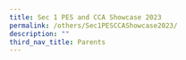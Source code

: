 ```yaml
---
title: Sec 1 PES and CCA Showcase 2023
permalink: /others/Sec1PESCCAShowcase2023/
description: ""
third_nav_title: Parents
---
```



